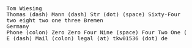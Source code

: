 <pre style="user-select: none; " oncontextmenu="return false">
    Tom Wiesing
    Thomas (dash) Mann (dash) Str (dot) (space) Sixty-Four
    two eight two one three Bremen
    Germany
    Phone (colon) Zero Zero Four Nine (space) Four Two One (space) Two Two Three Four Nine Seven Four
    E (dash) Mail (colon) legal (at) tkw01536 (dot) de
</pre>